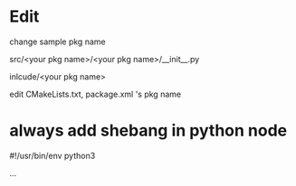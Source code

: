 # Edit

change sample pkg name 

src/\<your pkg name\>/\<your pkg name\>/\_\_init\_\_.py

inlcude/\<your pkg name\>

edit CMakeLists.txt, package.xml 's pkg name

# always add shebang in python node

\#!/usr/bin/env python3

...
